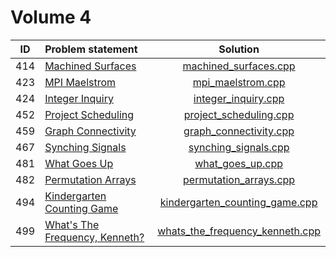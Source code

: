 # Volume 4

| ID  |         Problem statement          |              Solution               |
|:---:|:-----------------------------------|:-----------------------------------:|
| 414 | [Machined Surfaces][]              | [machined_surfaces.cpp][]           |
| 423 | [MPI Maelstrom][]                  | [mpi_maelstrom.cpp][]               |
| 424 | [Integer Inquiry][]                | [integer_inquiry.cpp][]             |
| 452 | [Project Scheduling][]             | [project_scheduling.cpp][]          |
| 459 | [Graph Connectivity][]             | [graph_connectivity.cpp][]          |
| 467 | [Synching Signals][]               | [synching_signals.cpp][]            |
| 481 | [What Goes Up][]                   | [what_goes_up.cpp][]                |
| 482 | [Permutation Arrays][]             | [permutation_arrays.cpp][]          |
| 494 | [Kindergarten Counting Game][]     | [kindergarten_counting_game.cpp][]  |
| 499 | [What's The Frequency, Kenneth?][] | [whats_the_frequency_kenneth.cpp][] |

[Machined Surfaces]:              http://uva.onlinejudge.org/index.php?option=com_onlinejudge&Itemid=8&category=6&page=show_problem&problem=355
[MPI Maelstrom]:                  http://uva.onlinejudge.org/index.php?option=com_onlinejudge&Itemid=8&category=6&page=show_problem&problem=364
[Integer Inquiry]:                https://uva.onlinejudge.org/index.php?option=com_onlinejudge&Itemid=8&category=6&page=show_problem&problem=365
[Project Scheduling]:             http://uva.onlinejudge.org/index.php?option=com_onlinejudge&Itemid=8&category=6&page=show_problem&problem=393
[Graph Connectivity]:             http://uva.onlinejudge.org/index.php?option=com_onlinejudge&Itemid=8&category=6&page=show_problem&problem=400
[Synching Signals]:               http://uva.onlinejudge.org/index.php?option=com_onlinejudge&Itemid=8&category=6&page=show_problem&problem=408
[What Goes Up]:                   http://uva.onlinejudge.org/index.php?option=com_onlinejudge&Itemid=8&category=6&page=show_problem&problem=422
[Permutation Arrays]:             http://uva.onlinejudge.org/index.php?option=com_onlinejudge&Itemid=8&category=6&page=show_problem&problem=423
[Kindergarten Counting Game]:     http://uva.onlinejudge.org/index.php?option=com_onlinejudge&Itemid=8&category=6&page=show_problem&problem=435
[What's The Frequency, Kenneth?]: http://uva.onlinejudge.org/index.php?option=com_onlinejudge&Itemid=8&category=6&page=show_problem&problem=440

[machined_surfaces.cpp]:           machined_surfaces.cpp
[mpi_maelstrom.cpp]:               mpi_maelstrom.cpp
[integer_inquiry.cpp]:             integer_inquiry.cpp
[project_scheduling.cpp]:          project_scheduling.cpp
[graph_connectivity.cpp]:          graph_connectivity.cpp
[synching_signals.cpp]:            synching_signals.cpp
[what_goes_up.cpp]:                what_goes_up.cpp
[permutation_arrays.cpp]:          permutation_arrays.cpp
[kindergarten_counting_game.cpp]:  kindergarten_counting_game.cpp
[whats_the_frequency_kenneth.cpp]: whats_the_frequency_kenneth.cpp
